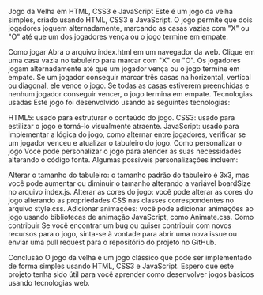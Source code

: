 Jogo da Velha em HTML, CSS3 e JavaScript
Este é um jogo da velha simples, criado usando HTML, CSS3 e JavaScript. O jogo permite que dois jogadores joguem alternadamente, marcando as casas vazias com "X" ou "O" até que um dos jogadores vença ou o jogo termine em empate.

Como jogar
Abra o arquivo index.html em um navegador da web.
Clique em uma casa vazia no tabuleiro para marcar com "X" ou "O".
Os jogadores jogam alternadamente até que um jogador vença ou o jogo termine em empate.
Se um jogador conseguir marcar três casas na horizontal, vertical ou diagonal, ele vence o jogo.
Se todas as casas estiverem preenchidas e nenhum jogador conseguir vencer, o jogo termina em empate.
Tecnologias usadas
Este jogo foi desenvolvido usando as seguintes tecnologias:

HTML5: usado para estruturar o conteúdo do jogo.
CSS3: usado para estilizar o jogo e torná-lo visualmente atraente.
JavaScript: usado para implementar a lógica do jogo, como alternar entre jogadores, verificar se um jogador venceu e atualizar o tabuleiro do jogo.
Como personalizar o jogo
Você pode personalizar o jogo para atender às suas necessidades alterando o código fonte. Algumas possíveis personalizações incluem:

Alterar o tamanho do tabuleiro: o tamanho padrão do tabuleiro é 3x3, mas você pode aumentar ou diminuir o tamanho alterando a variável boardSize no arquivo index.js.
Alterar as cores do jogo: você pode alterar as cores do jogo alterando as propriedades CSS nas classes correspondentes no arquivo style.css.
Adicionar animações: você pode adicionar animações ao jogo usando bibliotecas de animação JavaScript, como Animate.css.
Como contribuir
Se você encontrar um bug ou quiser contribuir com novos recursos para o jogo, sinta-se à vontade para abrir uma nova issue ou enviar uma pull request para o repositório do projeto no GitHub.

Conclusão
O jogo da velha é um jogo clássico que pode ser implementado de forma simples usando HTML, CSS3 e JavaScript. Espero que este projeto tenha sido útil para você aprender como desenvolver jogos básicos usando tecnologias web.